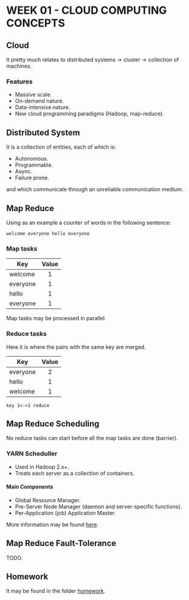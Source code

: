 # WEEK 01 - CLOUD COMPUTING CONCEPTS

## Cloud

It pretty much relates to distributed systems -> cluster -> collection of machines.

### Features

* Massive scale.
* On-demand nature.
* Data-intensive nature.
* New cloud programming paradigms (Hadoop, map-reduce).

## Distributed System

It is a collection of entities, each of which is:

* Autonomous.
* Programmable.
* Async.
* Failure prone.

and which communicate through an unreliable communication medium.

## Map Reduce

Using as an example a counter of words in the following sentence:

```
welcome everyone hello everyone
```

### Map tasks

| Key      | Value  |
| -------- |:------:|
| welcome  | 1      |
| everyone | 1      |
| hello    | 1      |
| everyone | 1      |

Map tasks may be processed in parallel.

### Reduce tasks

Here it is where the pairs with the same key are merged.

| Key      | Value  |
| -------- |:------:|
| everyone | 2      |
| hello    | 1      |
| welcome  | 1      |

`key 1<->1 reduce`

## Map Reduce Scheduling

No reduce tasks can start before all the map tasks are done (barrier).

### YARN Scheduller

* Used in Hadoop 2.x+.
* Treats each server as a collection of containers.

#### Main Components

* Global Resource Manager.
* Pre-Server Node Manager (daemon and server-specific functions).
* Per-Application (job) Application Master.

More information may be found [here](https://www.slideshare.net/martyhall/hadoop-tutorial-mapreduce-part-6-job-execution-on-yarn).

## Map Reduce Fault-Tolerance

TODO.

## Homework

It may be found in the folder [homework](homework/).

